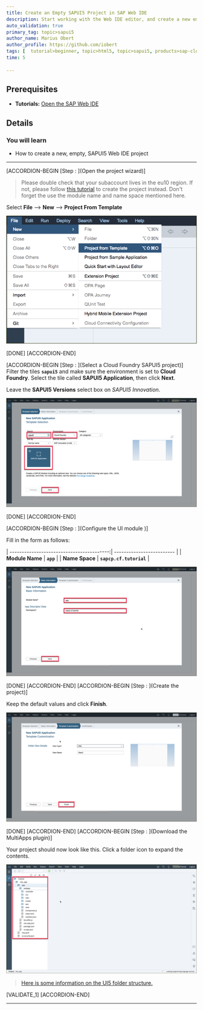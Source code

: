 ```yaml
---
title: Create an Empty SAPUI5 Project in SAP Web IDE
description: Start working with the Web IDE editor, and create a new empty UI5 Web IDE project.
auto_validation: true
primary_tag: topic>sapui5
author_name: Marius Obert
author_profile: https://github.com/iobert
tags: [  tutorial>beginner, topic>html5, topic>sapui5, products>sap-cloud-platform, products>sap-cloud-platform-for-the-cloud-foundry-environment, products>sap-web-ide ]
time: 5

---
```


## Prerequisites  
- **Tutorials:**  [Open the SAP Web IDE](sapui5-webide-open-webide)

## Details
### You will learn  
  - How to create a new, empty, SAPUI5 Web IDE project  

---
[ACCORDION-BEGIN [Step : ](Open the project wizard)]

> Please double check that your subaccount lives in the eu10 region. If not, please follow [this tutorial](cp-ui5-webide-new-app) to create the project instead. Don't forget the use the module name and name space mentioned here.

Select **File** --> **New** --> **Project From Template**

![Activating the SAP Web IDE search pane](create-project-from-template.png)

[DONE]
[ACCORDION-END]

[ACCORDION-BEGIN [Step : ](Select a Cloud Foundry SAPUI5 project)]
Filter the tiles **`sapui5`** and make sure the environment is set to **Cloud Foundry**. Select the tile called **SAPUI5 Application**, then click **Next**.

Leave the **SAPUI5 Versions** select box on *SAPUI5 Innovation*.

![Activating the SAP Web IDE search pane](select-sapui5-application.png)

[DONE]
[ACCORDION-END]

[ACCORDION-BEGIN [Step : ](Configure the UI module )]

Fill in the form as follows:

| -----------------------------------------:| ------------------------- |
| **Module Name**                           | **`app`**              |
| **Name Space**                            | **`sapcp.cf.tutorial`**   |

![Activating the SAP Web IDE search pane](fill-in-form.png)


[DONE]
[ACCORDION-END]
[ACCORDION-BEGIN [Step : ](Create the project)]

Keep the default values and click **Finish**.

![Activating the SAP Web IDE search pane](finish-form.png)

[DONE]
[ACCORDION-END]
[ACCORDION-BEGIN [Step : ](Download the MultiApps plugin)]

Your project should now look like this.  Click a folder icon to expand the contents.

![Activating the SAP Web IDE search pane](new-helloworld-application.png)

> [Here is some information on the UI5 folder structure.](https://sapui5.hana.ondemand.com/#docs/guide/003f755d46d34dd1bbce9ffe08c8d46a.html)

[VALIDATE_1]
[ACCORDION-END]

---
